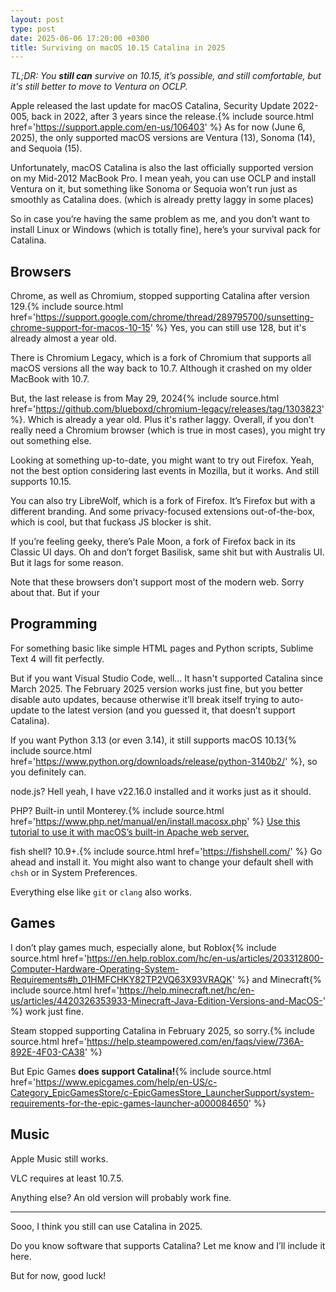 ```yaml
---
layout: post
type: post
date: 2025-06-06 17:20:00 +0300
title: Surviving on macOS 10.15 Catalina in 2025
---
```


*TL;DR: You **still can** survive on 10.15, it’s possible, and still comfortable, but it's still better to move to Ventura on OCLP.*

Apple released the last update for macOS Catalina, Security Update 2022-005, back in 2022, after 3 years since the release.{% include source.html href='https://support.apple.com/en-us/106403' %} As for now (June 6, 2025), the only supported macOS versions are Ventura (13), Sonoma (14), and Sequoia (15).

Unfortunately, macOS Catalina is also the last officially supported version on my Mid-2012 MacBook Pro. I mean yeah, you can use OCLP and install Ventura on it, but something like Sonoma or Sequoia won’t run just as smoothly as Catalina does. (which is already pretty laggy in some places)

So in case you’re having the same problem as me, and you don’t want to install Linux or Windows (which is totally fine), here’s your survival pack for Catalina.

## Browsers

Chrome, as well as Chromium, stopped supporting Catalina after version 129.{% include source.html href='https://support.google.com/chrome/thread/289795700/sunsetting-chrome-support-for-macos-10-15' %} Yes, you can still use 128, but it's already almost a year old.

There is Chromium Legacy, which is a fork of Chromium that supports all macOS versions all the way back to 10.7. Although it crashed on my older MacBook with 10.7.

But, the last release is from May 29, 2024{% include source.html href='https://github.com/blueboxd/chromium-legacy/releases/tag/1303823' %}. Which is already a year old. Plus it's rather laggy. Overall, if you don’t really need a Chromium browser (which is true in most cases), you might try out something else.

Looking at something up-to-date, you might want to try out Firefox. Yeah, not the best option considering last events in Mozilla, but it works. And still supports 10.15.

You can also try LibreWolf, which is a fork of Firefox. It’s Firefox but with a different branding. And some privacy-focused extensions out-of-the-box, which is cool, but that fuckass JS blocker is shit.

If you’re feeling geeky, there’s Pale Moon, a fork of Firefox back in its Classic UI days. Oh and don’t forget Basilisk, same shit but with Australis UI. But it lags for some reason.

Note that these browsers don’t support most of the modern web. Sorry about that. But if your 

## Programming

For something basic like simple HTML pages and Python scripts, Sublime Text 4 will fit perfectly.

But if you want Visual Studio Code, well… It hasn't supported Catalina since March 2025. The February 2025 version works just fine, but you better disable auto updates, because otherwise it’ll break itself trying to auto-update to the latest version (and you guessed it, that doesn’t support Catalina).

If you want Python 3.13 (or even 3.14), it still supports macOS 10.13{% include source.html href='https://www.python.org/downloads/release/python-3140b2/' %}, so you definitely can.

node.js? Hell yeah, I have v22.16.0 installed and it works just as it should.

PHP? Built-in until Monterey.{% include source.html href='https://www.php.net/manual/en/install.macosx.php' %} [Use this tutorial to use it with macOS’s built-in Apache web server.](https://www.php.net/manual/en/install.macosx.bundled.php)

fish shell? 10.9+.{% include source.html href='https://fishshell.com/' %} Go ahead and install it. You might also want to change your default shell with `chsh` or in System Preferences.

Everything else like `git` or `clang` also works.

## Games

I don’t play games much, especially alone, but Roblox{% include source.html href='https://en.help.roblox.com/hc/en-us/articles/203312800-Computer-Hardware-Operating-System-Requirements#h_01HMFCHKY82TP2VQ63X93VRAQK' %} and Minecraft{% include source.html href='https://help.minecraft.net/hc/en-us/articles/4420326353933-Minecraft-Java-Edition-Versions-and-MacOS-' %} work just fine.

Steam stopped supporting Catalina in February 2025, so sorry.{% include source.html href='https://help.steampowered.com/en/faqs/view/736A-892E-4F03-CA38' %}

But Epic Games **does support Catalina!**{% include source.html href='https://www.epicgames.com/help/en-US/c-Category_EpicGamesStore/c-EpicGamesStore_LauncherSupport/system-requirements-for-the-epic-games-launcher-a000084650' %}

## Music

Apple Music still works.

VLC requires at least 10.7.5.

Anything else? An old version will probably work fine.

---

Sooo, I think you still can use Catalina in 2025.

Do you know software that supports Catalina? Let me know and I’ll include it here.

But for now, good luck!
